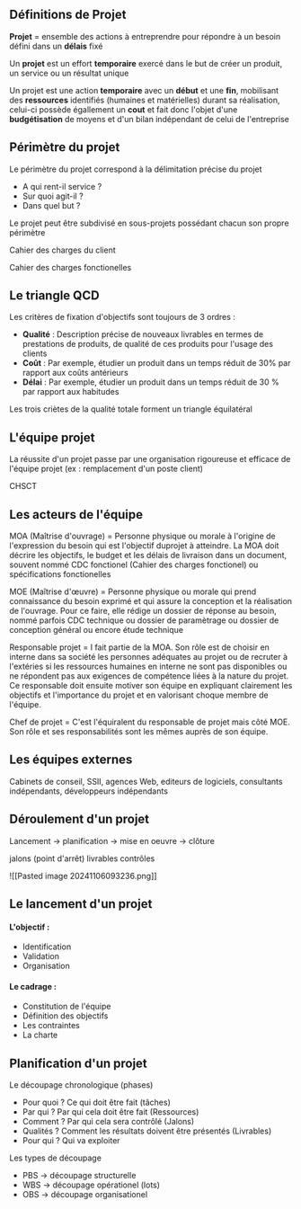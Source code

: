 
## Définitions de Projet

**Projet** = ensemble des actions à entreprendre pour répondre à un besoin défini dans un **délais** fixé

Un **projet** est un effort **temporaire** exercé dans le but de créer un produit, un service ou un résultat unique

Un projet est une action **temporaire** avec un **début** et une **fin**, mobilisant des **ressources** identifiés (humaines et matérielles) durant sa réalisation, celui-ci possède égallement un **cout** et fait donc l'objet d'une **budgétisation** de moyens et d'un bilan indépendant de celui de l'entreprise

## Périmètre du projet

Le périmètre du projet correspond à la délimitation précise du projet

- A qui rent-il service ?
- Sur quoi agit-il ?
- Dans quel but ?

Le projet peut être subdivisé en sous-projets possédant chacun son propre périmètre

Cahier des charges du client

Cahier des charges fonctionelles

## Le triangle QCD

Les critères de fixation d'objectifs sont toujours de 3 ordres :

- **Qualité** : Description précise de nouveaux livrables en termes de prestations de produits, de qualité de ces produits pour l'usage des clients
- **Coût** : Par exemple, étudier un produit dans un temps réduit de 30% par rapport aux coûts antérieurs
- **Délai** : Par exemple, étudier un produit dans un temps réduit de 30 % par rapport aux habitudes

Les trois criètes de la qualité totale forment un triangle équilatéral

## L'équipe projet

La réussite d'un projet passe par une organisation rigoureuse et efficace de l'équipe projet (ex : remplacement d'un poste client)

CHSCT

## Les acteurs de l'équipe

MOA (Maîtrise d'ouvrage) = Personne physique ou morale à l'origine de l'expression du besoin qui est l'objectif duprojet à atteindre. La MOA doit décrire les objectifs, le budget et les délais de livraison dans un document, souvent nommé CDC fonctionel (Cahier des charges fonctionel) ou spécifications fonctionelles

MOE (Maîtrise d'œuvre) = Personne physique ou morale qui prend connaissance du besoin exprimé et qui assure la conception et la réalisation de l'ouvrage. Pour ce faire, elle rédige un dossier de réponse au besoin, nommé parfois CDC technique ou dossier de paramètrage ou dossier de conception général ou encore étude technique

Responsable projet = I fait partie de la MOA. Son rôle est de choisir en interne dans sa société les personnes adéquates au projet ou de recruter à l'extéries si les ressources humaines en interne ne sont pas disponibles ou ne répondent pas aux exigences de compétence liées à la nature du projet. Ce responsable doit ensuite motiver son équipe en expliquant clairement les objectifs et l'importance du projet et en valorisant choque membre de l'équipe.  

Chef de projet  = C'est l'équiralent du responsable de projet mais côté MOE. Son rôle et ses responsabilités sont les mêmes auprès de son équipe.

## Les équipes externes

Cabinets de conseil, SSII, agences Web, editeurs de logiciels, consultants indépendants, développeurs indépendants


## Déroulement d'un projet


Lancement  -> planification -> mise en oeuvre  -> clôture 

jalons (point d'arrêt)   livrables contrôles 

![[Pasted image 20241106093236.png]]

## Le lancement d'un projet

#### L'objectif :

- Identification
- Validation
- Organisation

#### Le cadrage :

- Constitution de l'équipe
- Définition des objectifs
- Les contraintes
- La charte

## Planification d'un projet

Le découpage chronologique (phases)
- Pour quoi ? Ce qui doit être fait (tâches)
- Par qui ? Par qui cela doit être fait (Ressources)
- Comment ? Par qui cela sera contrôlé (Jalons)
- Qualités ? Comment les résultats doivent être présentés (Livrables)
- Pour qui ? Qui va exploiter 

Les types de découpage
- PBS -> découpage structurelle
- WBS -> découpage opérationel (lots)
- OBS -> découpage organisationel